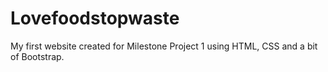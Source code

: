 # Lovefoodstopwaste
My first website created for Milestone Project 1 using HTML, CSS and a bit of Bootstrap.
